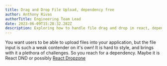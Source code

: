 ```yaml
---
title: Drag and Drop File Upload, dependency free
author: Anthony Rivas
authorTitle: Engineering Team Lead
date: 2023-06-09T15:28:32.282Z
description: Exploring how to handle file drag and drop in react, dependency free
---
```

You want users to be able to upload files into your application, but the file input is such a weak contender on it's own! It is hard to style, and brings with it a plethora of challenges. So you reach for a dependency. Maybe it is React DND or possibly [React Dropzone](https://react-dropzone.js.org/)